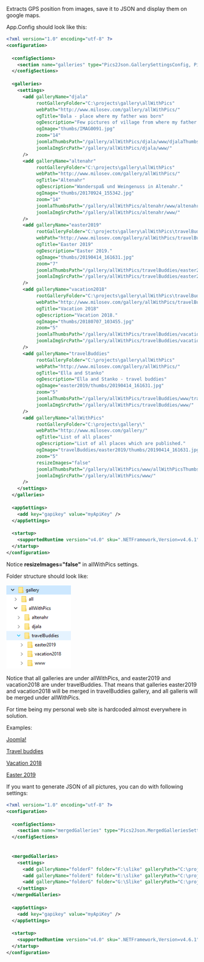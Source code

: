 Extracts GPS position from images, save it to JSON and display them on google maps.

App.Config should look like this:

```xml
<?xml version="1.0" encoding="utf-8" ?>
<configuration>

  <configSections>
    <section name="galleries" type="Pics2Json.GallerySettingsConfig, Pics2Json"></section>
  </configSections>

  <galleries>
    <settings>
      <add galleryName="djala"
           rootGalleryFolder="C:\projects\gallery\allWithPics"
           webPath="http://www.milosev.com/gallery/allWithPics/"
           ogTitle="Đala - place where my father was born"
           ogDescription="Few pictures of village from where my father came."
           ogImage="thumbs/IMAG0091.jpg"
           zoom="14"
           joomlaThumbsPath="/gallery/allWithPics/djala/www/djalaThumbs.json"
           joomlaImgSrcPath="/gallery/allWithPics/djala/www/"
      />
      <add galleryName="altenahr"
           rootGalleryFolder="C:\projects\gallery\allWithPics"
           webPath="http://www.milosev.com/gallery/allWithPics/"
           ogTitle="Altenahr"
           ogDescription="Wanderspaß und Weingenuss in Altenahr."
           ogImage="thumbs/20170924_155342.jpg"
           zoom="14"
           joomlaThumbsPath="/gallery/allWithPics/altenahr/www/altenahrThumbs.json"
           joomlaImgSrcPath="/gallery/allWithPics/altenahr/www/"
      />
      <add galleryName="easter2019"
           rootGalleryFolder="C:\projects\gallery\allWithPics\travelBuddies"
           webPath="http://www.milosev.com/gallery/allWithPics/travelBuddies/"
           ogTitle="Easter 2019"
           ogDescription="Easter 2019."
           ogImage="thumbs/20190414_161631.jpg"
           zoom="7"
           joomlaThumbsPath="/gallery/allWithPics/travelBuddies/easter2019/www/easter2019Thumbs.json"
           joomlaImgSrcPath="/gallery/allWithPics/travelBuddies/easter2019/www/"
      />
      <add galleryName="vacation2018"
           rootGalleryFolder="C:\projects\gallery\allWithPics\travelBuddies"
           webPath="http://www.milosev.com/gallery/allWithPics/travelBuddies/"
           ogTitle="Vacation 2018"
           ogDescription="Vacation 2018."
           ogImage="thumbs/20180707_103455.jpg"
           zoom="5"
           joomlaThumbsPath="/gallery/allWithPics/travelBuddies/vacation2018/www/vacation2018Thumbs.json"
           joomlaImgSrcPath="/gallery/allWithPics/travelBuddies/vacation2018/www/"
      />      
      <add galleryName="travelBuddies"
           rootGalleryFolder="C:\projects\gallery\allWithPics"
           webPath="http://www.milosev.com/gallery/allWithPics/"
           ogTitle="Ella and Stanko"
           ogDescription="Ella and Stanko - travel buddies"
           ogImage="easter2019/thumbs/20190414_161631.jpg"
           zoom="5"
           joomlaThumbsPath="/gallery/allWithPics/travelBuddies/www/travelBuddiesThumbs.json"
           joomlaImgSrcPath="/gallery/allWithPics/travelBuddies/www/"
      />
      <add galleryName="allWithPics"
           rootGalleryFolder="C:\projects\gallery\"
           webPath="http://www.milosev.com/gallery/"
           ogTitle="List of all places"
           ogDescription="List of all places which are published."
           ogImage="travelBuddies/easter2019/thumbs/20190414_161631.jpg"
           zoom="5"
		   resizeImages="false"
           joomlaThumbsPath="/gallery/allWithPics/www/allWithPicsThumbs.json"
           joomlaImgSrcPath="/gallery/allWithPics/www/"
      />
    </settings>
  </galleries>

  <appSettings>
    <add key="gapikey" value="myApiKey" />
  </appSettings>

  <startup>
    <supportedRuntime version="v4.0" sku=".NETFramework,Version=v4.6.1" />
  </startup>
</configuration>
```

Notice **resizeImages="false"** in allWithPics settings.

Folder structure should look like:

![alt text](https://github.com/stanko75/Pics2gMaps/blob/master/folderStructure.png "Folder structure")


Notice that all galleries are under allWithPics, and easter2019 and vacation2018 are under travelBuddies. That means that galleries easter2019 and vacation2018 will be merged in travelBuddies gallery, and all galleris will be merged under allWithPics.

For time being my personal web site is hardcoded almost everywhere in solution.

Examples: 

[Joomla!](http://milosev.com/2015-01-23-20-08-55/gallery.html)

[Travel buddies](http://milosev.com/gallery/allWithPics/travelBuddies/www/index.html)

[Vacation 2018](http://milosev.com/gallery/allWithPics/travelBuddies/vacation2018/www/index.html)

[Easter 2019](http://milosev.com/2015-01-23-20-08-55/gallery/523-easter-2019.html)

If you want to generate JSON of all pictures, you can do with following settings:

```xml
<?xml version="1.0" encoding="utf-8" ?>
<configuration>

  <configSections>
    <section name="mergedGalleries" type="Pics2Json.MergedGalleriesSettingsConfig, Pics2Json"></section>
  </configSections>

 
  <mergedGalleries>
    <settings>
      <add galleryName="folderF" folder="F:\slike" galleryPath="C:\projects\gallery\folderF" />
      <add galleryName="folderE" folder="E:\slike" galleryPath="C:\projects\gallery\folderE" />
      <add galleryName="folderG" folder="G:\Slike" galleryPath="C:\projects\gallery\folderG" />
    </settings>
  </mergedGalleries>

  <appSettings>
    <add key="gapikey" value="myApiKey" />
  </appSettings>

  <startup>
    <supportedRuntime version="v4.0" sku=".NETFramework,Version=v4.6.1" />
  </startup>
</configuration>
```
